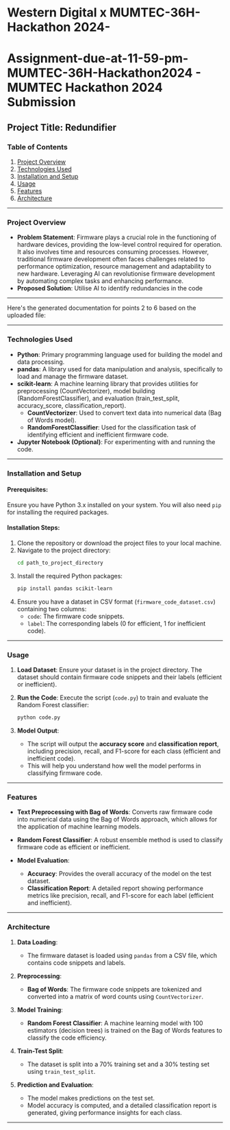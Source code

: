 # Western Digital x MUMTEC-36H-Hackathon 2024-
# Assignment-due-at-11-59-pm-MUMTEC-36H-Hackathon2024 - MUMTEC Hackathon 2024 Submission

## Project Title: Redundifier

### Table of Contents
1. [Project Overview](#project-overview)
2. [Technologies Used](#technologies-used)
3. [Installation and Setup](#installation-and-setup)
4. [Usage](#usage)
5. [Features](#features)
6. [Architecture](#architecture)

---

### Project Overview

- **Problem Statement**: Firmware plays a crucial role in the functioning of hardware devices, providing the low-level control required for operation. It also involves time and resources consuming processes. However, traditional firmware development often faces challenges related to performance optimization,  resource management and adaptability to new hardware. Leveraging AI can revolutionise firmware development by automating complex tasks and enhancing performance.
- **Proposed Solution**: Utilise AI to identify redundancies in the code

---
Here's the generated documentation for points 2 to 6 based on the uploaded file:

---

### Technologies Used
- **Python**: Primary programming language used for building the model and data processing.
- **pandas**: A library used for data manipulation and analysis, specifically to load and manage the firmware dataset.
- **scikit-learn**: A machine learning library that provides utilities for preprocessing (CountVectorizer), model building (RandomForestClassifier), and evaluation (train_test_split, accuracy_score, classification_report).
  - **CountVectorizer**: Used to convert text data into numerical data (Bag of Words model).
  - **RandomForestClassifier**: Used for the classification task of identifying efficient and inefficient firmware code.
- **Jupyter Notebook (Optional)**: For experimenting with and running the code.

---

### Installation and Setup

#### Prerequisites:
Ensure you have Python 3.x installed on your system. You will also need `pip` for installing the required packages.

#### Installation Steps:
1. Clone the repository or download the project files to your local machine.
2. Navigate to the project directory:
   ```bash
   cd path_to_project_directory
   ```
3. Install the required Python packages:
   ```bash
   pip install pandas scikit-learn
   ```
4. Ensure you have a dataset in CSV format (`firmware_code_dataset.csv`) containing two columns: 
   - `code`: The firmware code snippets.
   - `label`: The corresponding labels (0 for efficient, 1 for inefficient code).

---

### Usage

1. **Load Dataset**:
   Ensure your dataset is in the project directory. The dataset should contain firmware code snippets and their labels (efficient or inefficient).

2. **Run the Code**:
   Execute the script (`code.py`) to train and evaluate the Random Forest classifier:
   ```bash
   python code.py
   ```

3. **Model Output**:
   - The script will output the **accuracy score** and **classification report**, including precision, recall, and F1-score for each class (efficient and inefficient code).
   - This will help you understand how well the model performs in classifying firmware code.

---

### Features

- **Text Preprocessing with Bag of Words**: Converts raw firmware code into numerical data using the Bag of Words approach, which allows for the application of machine learning models.
  
- **Random Forest Classifier**: A robust ensemble method is used to classify firmware code as efficient or inefficient.

- **Model Evaluation**:
  - **Accuracy**: Provides the overall accuracy of the model on the test dataset.
  - **Classification Report**: A detailed report showing performance metrics like precision, recall, and F1-score for each label (efficient and inefficient).

---

### Architecture

1. **Data Loading**:
   - The firmware dataset is loaded using `pandas` from a CSV file, which contains code snippets and labels.

2. **Preprocessing**:
   - **Bag of Words**: The firmware code snippets are tokenized and converted into a matrix of word counts using `CountVectorizer`.

3. **Model Training**:
   - **Random Forest Classifier**: A machine learning model with 100 estimators (decision trees) is trained on the Bag of Words features to classify the code efficiency.

4. **Train-Test Split**:
   - The dataset is split into a 70% training set and a 30% testing set using `train_test_split`.

5. **Prediction and Evaluation**:
   - The model makes predictions on the test set.
   - Model accuracy is computed, and a detailed classification report is generated, giving performance insights for each class.

---


